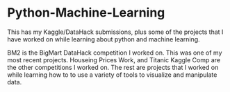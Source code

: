 # Python-Machine-Learning
This has my Kaggle/DataHack submissions, plus some of the projects that I have worked on while learning about python and machine learning. 

BM2 is the BigMart DataHack competition I worked on. This was one of my most recent projects. 
Houseing Prices Work, and Titanic Kaggle Comp are the other competitions I worked on. 
The rest are projects that I worked on while learning how to to use a variety of tools to visualize and manipulate data. 
